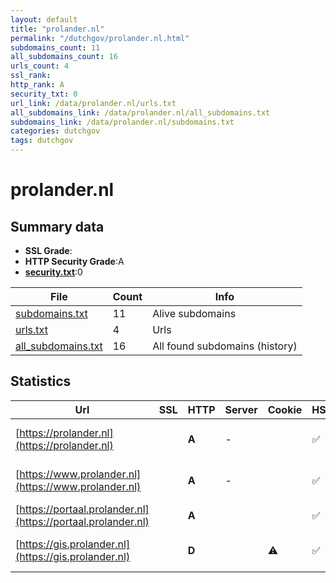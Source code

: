 ```yaml
---
layout: default
title: "prolander.nl"
permalink: "/dutchgov/prolander.nl.html"
subdomains_count: 11
all_subdomains_count: 16
urls_count: 4
ssl_rank: 
http_rank: A
security_txt: 0
url_link: /data/prolander.nl/urls.txt
all_subdomains_link: /data/prolander.nl/all_subdomains.txt
subdomains_link: /data/prolander.nl/subdomains.txt
categories: dutchgov
tags: dutchgov
---
```



# prolander.nl
## Summary data


 - **SSL Grade**:
 - **HTTP Security Grade**:A
 - **[security.txt](https://www.digitaleoverheid.nl/nieuws/standaard-security-txt-nu-verplicht-voor-overheid/)**:0


| File       | Count | Info |
|------------|-------|------|
|[subdomains.txt](/DutchGovScope/data/prolander.nl/subdomains.txt)|11|Alive subdomains|
|[urls.txt](/DutchGovScope/data/prolander.nl/urls.txt)|4|Urls|
|[all_subdomains.txt](/DutchGovScope/data/prolander.nl/all_subdomains.txt)|16|All found subdomains (history)|


## Statistics


| Url | SSL | HTTP | Server | Cookie | HSTS | CORS | CTO | CSP | XFO | XXP | RP |FP| Tech |Title |
|--------|-------|-------|------|------|------|------|------|------|------|------|------|------|------|------|
|[https://prolander.nl](https://prolander.nl)| | **A**|-| |:white_check_mark: | | | :white_check_mark:| :white_check_mark: | :white_check_mark: | :white_check_mark: | |HSTS Microsoft ASP.NET:-|Object moved|
|[https://www.prolander.nl](https://www.prolander.nl)| | **A**|-| |:white_check_mark: | | | :white_check_mark:| :white_check_mark: | :white_check_mark: | :white_check_mark: | |HSTS Microsoft ASP.NET:-|Prolander - Prol...|
|[https://portaal.prolander.nl](https://portaal.prolander.nl)| | **A**|| |:white_check_mark: | | |:warning: | :white_check_mark: | | :white_check_mark: | |Bootstrap:4 HSTS|Liquit Workspace|
|[https://gis.prolander.nl](https://gis.prolander.nl)| | **D**||:warning: |:white_check_mark: | | | | | | :white_check_mark: | |HSTS Microsoft ASP.NET|IIS Windows Serv...|

